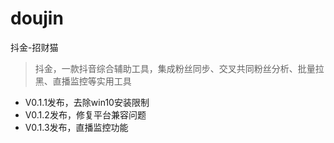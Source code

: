 # doujin
抖金-招财猫
> 抖金，一款抖音综合辅助工具，集成粉丝同步、交叉共同粉丝分析、批量拉黑、直播监控等实用工具
* V0.1.1发布，去除win10安装限制
* V0.1.2发布，修复平台兼容问题
* V0.1.3发布，直播监控功能


